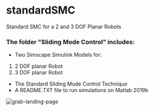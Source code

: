 # standardSMC
Standard SMC for a 2 and 3 DOF Planar Robots

### The folder "Sliding Mode Control" includes:
- Two Simscape Simulink Models for:
 1. 2 DOF planar Robot
 2. 3 DOF planar Robot
- The Standard Sliding Mode Control Technique
- A README.TXT file to run simulations on Matlab 2019b


![grab-landing-page](https://github.com/BedollaDavid/standardSMC/blob/main/2GDL.gif)

